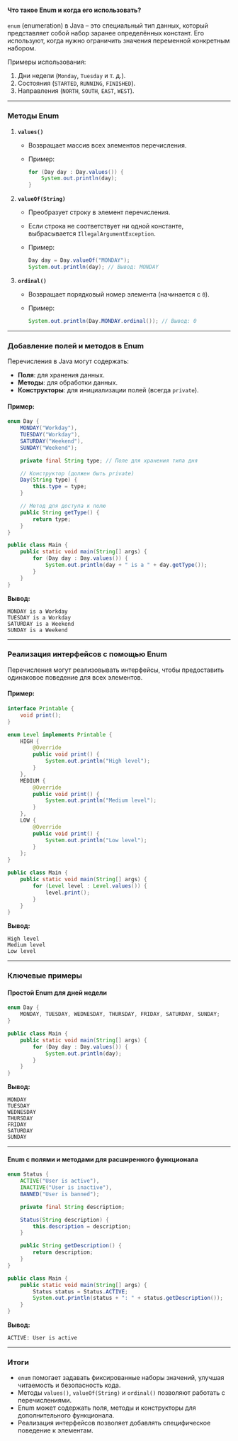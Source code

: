 
#### **Что такое Enum и когда его использовать?**

`enum` (enumeration) в Java – это специальный тип данных, который представляет собой набор заранее определённых констант. Его используют, когда нужно ограничить значения переменной конкретным набором.

Примеры использования:

1. Дни недели (`Monday`, `Tuesday` и т. д.).
2. Состояния (`STARTED`, `RUNNING`, `FINISHED`).
3. Направления (`NORTH`, `SOUTH`, `EAST`, `WEST`).

---

### **Методы Enum**

1. **`values()`**
    
    - Возвращает массив всех элементов перечисления.
    - Пример:
        
        ```java
        for (Day day : Day.values()) {
            System.out.println(day);
        }
        ```
        
2. **`valueOf(String)`**
    
    - Преобразует строку в элемент перечисления.
    - Если строка не соответствует ни одной константе, выбрасывается `IllegalArgumentException`.
    - Пример:
        
        ```java
        Day day = Day.valueOf("MONDAY");
        System.out.println(day); // Вывод: MONDAY
        ```
        
3. **`ordinal()`**
    
    - Возвращает порядковый номер элемента (начинается с `0`).
    - Пример:
        
        ```java
        System.out.println(Day.MONDAY.ordinal()); // Вывод: 0
        ```
        

---

### **Добавление полей и методов в Enum**

Перечисления в Java могут содержать:

- **Поля**: для хранения данных.
- **Методы**: для обработки данных.
- **Конструкторы**: для инициализации полей (всегда `private`).

#### Пример:

```java
enum Day {
    MONDAY("Workday"),
    TUESDAY("Workday"),
    SATURDAY("Weekend"),
    SUNDAY("Weekend");

    private final String type; // Поле для хранения типа дня

    // Конструктор (должен быть private)
    Day(String type) {
        this.type = type;
    }

    // Метод для доступа к полю
    public String getType() {
        return type;
    }
}

public class Main {
    public static void main(String[] args) {
        for (Day day : Day.values()) {
            System.out.println(day + " is a " + day.getType());
        }
    }
}
```

**Вывод:**

```
MONDAY is a Workday
TUESDAY is a Workday
SATURDAY is a Weekend
SUNDAY is a Weekend
```

---

### **Реализация интерфейсов с помощью Enum**

Перечисления могут реализовывать интерфейсы, чтобы предоставить одинаковое поведение для всех элементов.

#### Пример:

```java
interface Printable {
    void print();
}

enum Level implements Printable {
    HIGH {
        @Override
        public void print() {
            System.out.println("High level");
        }
    },
    MEDIUM {
        @Override
        public void print() {
            System.out.println("Medium level");
        }
    },
    LOW {
        @Override
        public void print() {
            System.out.println("Low level");
        }
    };
}

public class Main {
    public static void main(String[] args) {
        for (Level level : Level.values()) {
            level.print();
        }
    }
}
```

**Вывод:**

```
High level
Medium level
Low level
```

---

### **Ключевые примеры**

#### Простой Enum для дней недели

```java
enum Day {
    MONDAY, TUESDAY, WEDNESDAY, THURSDAY, FRIDAY, SATURDAY, SUNDAY;
}

public class Main {
    public static void main(String[] args) {
        for (Day day : Day.values()) {
            System.out.println(day);
        }
    }
}
```

**Вывод:**

```
MONDAY
TUESDAY
WEDNESDAY
THURSDAY
FRIDAY
SATURDAY
SUNDAY
```

---

#### Enum с полями и методами для расширенного функционала

```java
enum Status {
    ACTIVE("User is active"),
    INACTIVE("User is inactive"),
    BANNED("User is banned");

    private final String description;

    Status(String description) {
        this.description = description;
    }

    public String getDescription() {
        return description;
    }
}

public class Main {
    public static void main(String[] args) {
        Status status = Status.ACTIVE;
        System.out.println(status + ": " + status.getDescription());
    }
}
```

**Вывод:**

```
ACTIVE: User is active
```

---

### **Итоги**

- `enum` помогает задавать фиксированные наборы значений, улучшая читаемость и безопасность кода.
- Методы `values()`, `valueOf(String)` и `ordinal()` позволяют работать с перечислениями.
- Enum может содержать поля, методы и конструкторы для дополнительного функционала.
- Реализация интерфейсов позволяет добавлять специфическое поведение к элементам.


